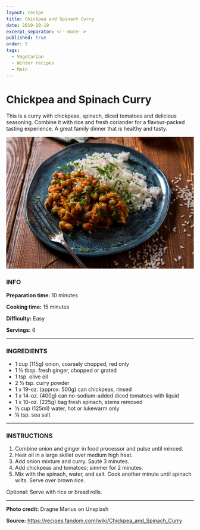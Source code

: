 ```yaml
---
layout: recipe
title: Chickpea and Spinach Curry
date: 2019-10-19
excerpt_separator: <!--more-->
published: true
order: 5
tags:
  - Vegetarian
  - Winter recipes
  - Main
---
```


# Chickpea and Spinach Curry

This is a curry with chickpeas, spinach, diced tomatoes and delicious seasoning. Combine it with rice and fresh coriander for a flavour-packed tasting experience. A great family dinner that is healthy and tasty.

<!--more-->

[![Curry](/_uploads/curry.jpg)](/_uploads/curry.jpg)


### INFO

**Preparation time:** 10 minutes

**Cooking time:** 15 minutes

**Difficulty:** Easy

**Servings:** 6

<hr>

### INGREDIENTS

- 1 cup (115g) onion, coarsely chopped, red only
- 1 ½ tbsp. fresh ginger, chopped or grated
- 1 tsp. olive oil
- 2 ½ tsp. curry powder
- 1 x 19-oz. (approx. 500g) can chickpeas, rinsed
- 1 x 14-oz. (400g) can no-sodium-added diced tomatoes with liquid
- 1 x 10-oz. (225g) bag fresh spinach, stems removed
- ½ cup (125ml) water, hot or lukewarm only
- ¼ tsp. sea salt

<hr>

### INSTRUCTIONS

1.	Combine onion and ginger in food processor and pulse until minced.
2.	Heat oil in a large skillet over medium high heat.
3.	Add onion mixture and curry. Sauté 3 minutes.
4.	Add chickpeas and tomatoes; simmer for 2 minutes.
5.	Mix with the spinach, water, and salt. Cook another minute until spinach wilts. Serve over brown rice.

Optional: Serve with rice or bread rolls.


<hr>

**Photo credit:** Dragne Marius on Unsplash

**Source:** https://recipes.fandom.com/wiki/Chickpea_and_Spinach_Curry
